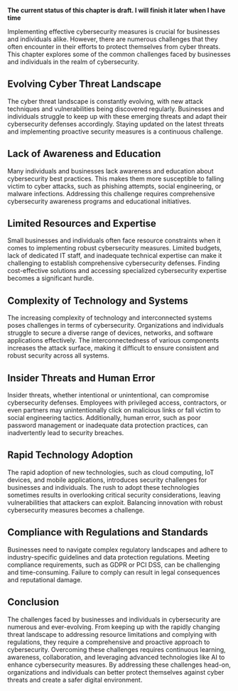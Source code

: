**The current status of this chapter is draft. I will finish it later when I have time**

Implementing effective cybersecurity measures is crucial for businesses and individuals alike. However, there are numerous challenges that they often encounter in their efforts to protect themselves from cyber threats. This chapter explores some of the common challenges faced by businesses and individuals in the realm of cybersecurity.

Evolving Cyber Threat Landscape
-------------------------------

The cyber threat landscape is constantly evolving, with new attack techniques and vulnerabilities being discovered regularly. Businesses and individuals struggle to keep up with these emerging threats and adapt their cybersecurity defenses accordingly. Staying updated on the latest threats and implementing proactive security measures is a continuous challenge.

Lack of Awareness and Education
-------------------------------

Many individuals and businesses lack awareness and education about cybersecurity best practices. This makes them more susceptible to falling victim to cyber attacks, such as phishing attempts, social engineering, or malware infections. Addressing this challenge requires comprehensive cybersecurity awareness programs and educational initiatives.

Limited Resources and Expertise
-------------------------------

Small businesses and individuals often face resource constraints when it comes to implementing robust cybersecurity measures. Limited budgets, lack of dedicated IT staff, and inadequate technical expertise can make it challenging to establish comprehensive cybersecurity defenses. Finding cost-effective solutions and accessing specialized cybersecurity expertise becomes a significant hurdle.

Complexity of Technology and Systems
------------------------------------

The increasing complexity of technology and interconnected systems poses challenges in terms of cybersecurity. Organizations and individuals struggle to secure a diverse range of devices, networks, and software applications effectively. The interconnectedness of various components increases the attack surface, making it difficult to ensure consistent and robust security across all systems.

Insider Threats and Human Error
-------------------------------

Insider threats, whether intentional or unintentional, can compromise cybersecurity defenses. Employees with privileged access, contractors, or even partners may unintentionally click on malicious links or fall victim to social engineering tactics. Additionally, human error, such as poor password management or inadequate data protection practices, can inadvertently lead to security breaches.

Rapid Technology Adoption
-------------------------

The rapid adoption of new technologies, such as cloud computing, IoT devices, and mobile applications, introduces security challenges for businesses and individuals. The rush to adopt these technologies sometimes results in overlooking critical security considerations, leaving vulnerabilities that attackers can exploit. Balancing innovation with robust cybersecurity measures becomes a challenge.

Compliance with Regulations and Standards
-----------------------------------------

Businesses need to navigate complex regulatory landscapes and adhere to industry-specific guidelines and data protection regulations. Meeting compliance requirements, such as GDPR or PCI DSS, can be challenging and time-consuming. Failure to comply can result in legal consequences and reputational damage.

Conclusion
----------

The challenges faced by businesses and individuals in cybersecurity are numerous and ever-evolving. From keeping up with the rapidly changing threat landscape to addressing resource limitations and complying with regulations, they require a comprehensive and proactive approach to cybersecurity. Overcoming these challenges requires continuous learning, awareness, collaboration, and leveraging advanced technologies like AI to enhance cybersecurity measures. By addressing these challenges head-on, organizations and individuals can better protect themselves against cyber threats and create a safer digital environment.
